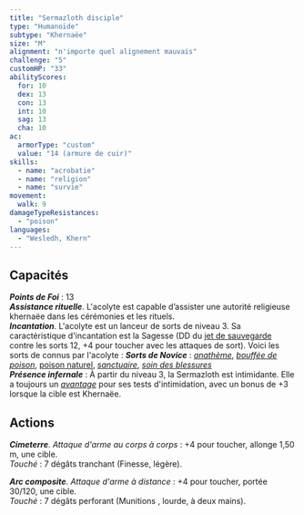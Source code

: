 ```yaml
---
title: "Sermazloth disciple"
type: "Humanoïde"
subtype: "Khernaëe"
size: "M"
alignment: "n'importe quel alignement mauvais"
challenge: "5"
customHP: "33"
abilityScores:
  for: 10
  dex: 13
  con: 13
  int: 10
  sag: 13
  cha: 10
ac:
  armorType: "custom"
  value: "14 (armure de cuir)"
skills:
  - name: "acrobatie"
  - name: "religion"
  - name: "survie"
movement:
  walk: 9
damageTypeResistances:
  - "poison"
languages:
  - "Wesledh, Khern"
---
```

## Capacités
_**Points de Foi**_ : 13  
_**Assistance rituelle**_. L'acolyte est capable d’assister une autorité religieuse khernaëe dans les cérémonies et les rituels.  
_**Incantation**_. L'acolyte est un lanceur de sorts de niveau 3. Sa caractéristique d'incantation est la Sagesse (DD du [jet de sauvegarde](/utiliser-les-caracteristiques/#jets-de-sauvegarde) contre les sorts 12, +4 pour toucher avec les attaques de sort). Voici les sorts de connus par l'acolyte :
_**Sorts de Novice**_ : [_anathème_](/grimoire/anatheme/), [_bouffée de poison_](/grimoire/bouffee-de-poison/), [poison naturel](/grimoire/poison-naturel/), [_sanctuaire_](/grimoire/sanctuaire/), [_soin des blessures_](/grimoire/soin-des-blessures/)  
_**Présence infernale**_ : À partir du niveau 3,  la Sermazloth est intimidante. Elle a toujours un [_avantage_](/utiliser-les-caracteristiques/#avantage-et-desavantage) pour ses tests d'intimidation, avec un bonus de +3 lorsque la cible est Khernaëe.   

## Actions
_**Cimeterre**_. _Attaque d'arme au corps à corps_ : +4 pour toucher, allonge 1,50 m, une cible.  
_Touché_ : 7 dégâts tranchant (Finesse, légère).  

_**Arc composite**_. _Attaque d'arme à distance_ : +4 pour toucher, portée 30/120, une cible.  
_Touché_ : 7 dégâts perforant (Munitions , lourde, à deux mains).  
